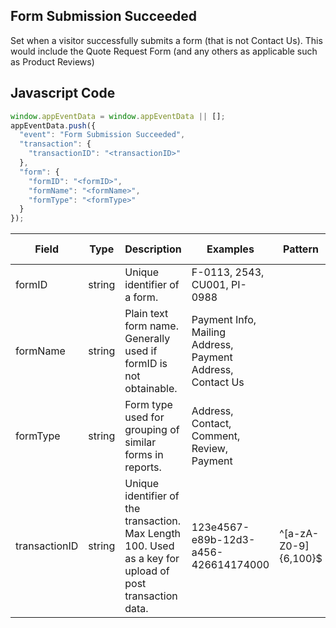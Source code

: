 ## Form Submission Succeeded

Set when a visitor successfully submits a form (that is not Contact Us). This would include the Quote Request Form (and any others as applicable such as Product Reviews)

## Javascript Code
```js
window.appEventData = window.appEventData || [];
appEventData.push({
  "event": "Form Submission Succeeded",
  "transaction": {
    "transactionID": "<transactionID>"
  },
  "form": {
    "formID": "<formID>",
    "formName": "<formName>",
    "formType": "<formType>"
  }
});
```

|Field|Type|Description|Examples|Pattern|Min Length|Max Length|Minimum|Maximum|Multiple Of|
| --- | --- | --- | --- | --- | --- | --- | --- | --- | --- |
|formID|string|Unique identifier of a form. |F-0113, 2543, CU001, PI-0988|||||||
|formName|string|Plain text form name. Generally used if formID is not obtainable. |Payment Info, Mailing Address, Payment Address, Contact Us|||||||
|formType|string|Form type used for grouping of similar forms in reports.  |Address, Contact, Comment, Review, Payment|||||||
|transactionID|string|Unique identifier of the transaction. Max Length 100. Used as a key for upload of post transaction data. |123e4567-e89b-12d3-a456-426614174000|^[a-zA-Z0-9]{6,100}$|6|100||||
